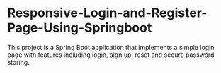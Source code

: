 # Responsive-Login-and-Register-Page-Using-Springboot
This project is a Spring Boot application that implements a simple login page with features including login, sign up, reset and secure password storing.
